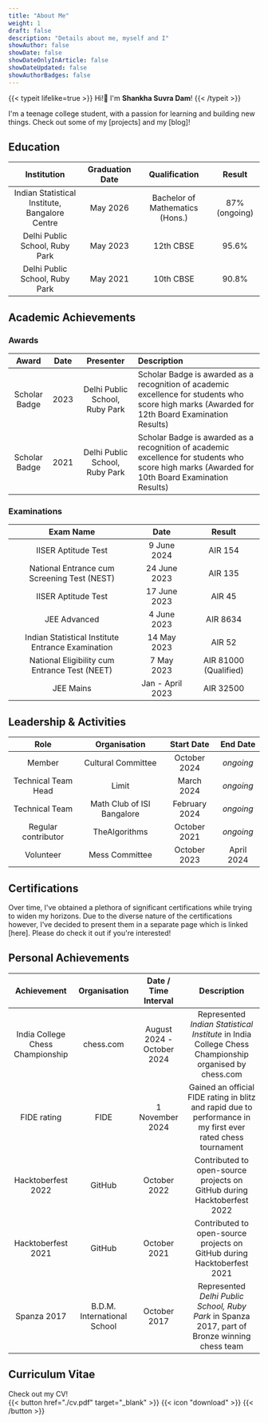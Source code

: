 ```yaml
---
title: "About Me"
weight: 1
draft: false
description: "Details about me, myself and I"
showAuthor: false
showDate: false
showDateOnlyInArticle: false
showDateUpdated: false
showAuthorBadges: false
---
```


{{< typeit lifelike=true >}} Hi!👋 I'm <strong>Shankha Suvra Dam</strong>! {{< /typeit >}}

I'm a teenage college student, with a passion for learning and building new things. Check out some of my [projects] and my [blog]!

## Education

| Institution | Graduation Date | Qualification | Result |
| :-: | :-: | :-: | :-: |
| Indian Statistical Institute, Bangalore Centre | May 2026 | Bachelor of Mathematics (Hons.) | 87% (ongoing) |
| Delhi Public School, Ruby Park | May 2023 | 12th CBSE | 95.6% |
| Delhi Public School, Ruby Park | May 2021 | 10th CBSE | 90.8% |

## Academic Achievements

### Awards

| Award | Date | Presenter | Description |
| :-: | :-: | :-: | :- |
| Scholar Badge | 2023 | Delhi Public School, Ruby Park | Scholar Badge is awarded as a recognition of academic excellence for students who score high marks (Awarded for 12th Board Examination Results) | 
| Scholar Badge | 2021 | Delhi Public School, Ruby Park | Scholar Badge is awarded as a recognition of academic excellence for students who score high marks (Awarded for 10th Board Examination Results) |

### Examinations

| Exam Name | Date | Result |
| :-: | :-: | :-: |
| IISER Aptitude Test | 9 June 2024 | AIR 154 |
| National Entrance cum Screening Test (NEST) | 24 June 2023 | AIR 135 |
| IISER Aptitude Test | 17 June 2023 | AIR 45 |
| JEE Advanced | 4 June 2023 | AIR 8634 |
| Indian Statistical Institute Entrance Examination | 14 May 2023 | AIR 52 |
| National Eligibility cum Entrance Test (NEET) | 7 May 2023 | AIR 81000 (Qualified) |
| JEE Mains | Jan - April 2023 | AIR 32500 |

## Leadership & Activities

| Role | Organisation | Start Date | End Date |
| :-: | :-: | :-: | :-: |
| Member | Cultural Committee | October 2024 | *ongoing* |
| Technical Team Head | Limit | March 2024 | *ongoing* |
| Technical Team | Math Club of ISI Bangalore | February 2024 | *ongoing* |
| Regular contributor | TheAlgorithms | October 2021 | *ongoing* |
| Volunteer | Mess Committee | October 2023 | April 2024 |

## Certifications

Over time, I've obtained a plethora of significant certifications while trying to widen my horizons. Due to the diverse nature of the certifications however, I've decided to present them in a separate page which is linked [here]. Please do check it out if you're interested!

## Personal Achievements

| Achievement | Organisation | Date / Time Interval | Description |
| :-: | :-: | :-: | :-: |
| India College Chess Championship | chess.com | August 2024 - October 2024 | Represented *Indian Statistical Institute* in India College Chess Championship organised by chess.com |
| FIDE rating | FIDE | 1 November 2024 | Gained an official FIDE rating in blitz and rapid due to performance in my first ever rated chess tournament |
| Hacktoberfest 2022 | GitHub | October 2022 | Contributed to open-source projects on GitHub during Hacktoberfest 2022 |
| Hacktoberfest 2021 | GitHub | October 2021 | Contributed to open-source projects on GitHub during Hacktoberfest 2021 |
| Spanza 2017 | B.D.M. International School | October 2017 | Represented *Delhi Public School, Ruby Park* in Spanza 2017, part of Bronze winning chess team | 

## Curriculum Vitae
Check out my CV!  
{{< button href="./cv.pdf" target="_blank" >}} {{< icon "download" >}} {{< /button >}}
